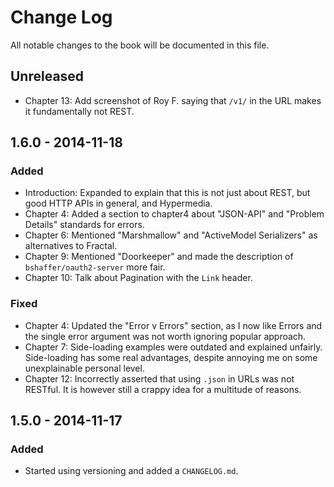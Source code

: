 # Change Log

All notable changes to the book will be documented in this file.

## Unreleased

- Chapter 13: Add screenshot of Roy F. saying that `/v1/` in the URL makes it fundamentally not REST.

## 1.6.0 - 2014-11-18

### Added

- Introduction: Expanded to explain that this is not just about REST, but good HTTP APIs in general, and Hypermedia.
- Chapter 4: Added a section to chapter4 about "JSON-API" and "Problem Details" standards for errors.
- Chapter 6: Mentioned "Marshmallow" and "ActiveModel Serializers" as alternatives to Fractal.
- Chapter 9: Mentioned "Doorkeeper" and made the description of `bshaffer/oauth2-server` more fair.
- Chapter 10: Talk about Pagination with the `Link` header.

### Fixed

- Chapter 4: Updated the "Error v Errors" section, as I now like Errors and the single error argument was not worth ignoring popular approach.
- Chapter 7: Side-loading examples were outdated and explained unfairly. Side-loading has some real advantages, despite annoying me on some unexplainable personal level.
- Chapter 12: Incorrectly asserted that using `.json` in URLs was not RESTful. It is however still a crappy idea for a multitude of reasons.

## 1.5.0 - 2014-11-17

### Added

- Started using versioning and added a `CHANGELOG.md`.